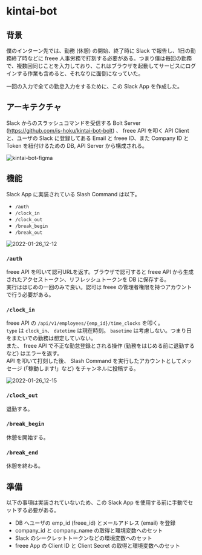 # kintai-bot

## 背景
僕のインターン先では、勤務 (休憩) の開始、終了時に Slack で報告し、1日の勤務終了時などに freee 人事労務で打刻する必要がある。つまり僕は毎回の勤務で、複数回同じことを入力しており、これはブラウザを起動してサービスにログインする作業も含めると、それなりに面倒になっていた。
  
一回の入力で全ての勤怠入力をするために、この Slack App を作成した。

## アーキテクチャ
Slack からのスラッシュコマンドを受信する Bolt Server (https://github.com/is-hoku/kintai-bot-bolt) 、 freee API を叩く API Client と、ユーザの Slack に登録してある Email と freee ID、また Company ID と Token を紐付けるための DB, API Server から構成される。

![kintai-bot-figma](https://user-images.githubusercontent.com/52068717/151113691-66bc4745-b2cb-47b4-a9ef-3cc4c333dac4.png)

## 機能
Slack App に実装されている Slash Command は以下。
- `/auth`
- `/clock_in`
- `/clock_out`
- `/break_begin`
- `/break_out`

![2022-01-26_12-12](https://user-images.githubusercontent.com/52068717/151122877-51f42ae3-cfec-41ef-89f0-a1bfa8f5f160.png)

### `/auth`
freee API を叩いて認可URLを返す。ブラウザで認可すると freee API から生成されたアクセストークン、リフレッシュトークンを DB に保存する。  
実行ははじめの一回のみで良い。認可は freee の管理者権限を持つアカウントで行う必要がある。

### `/clock_in`
freee API の `/api/v1/employees/{emp_id}/time_clocks` を叩く。  
`type` は `clock_in`、 `datetime` は現在時刻。 `basetime` は考慮しない。つまり日をまたいでの勤務は想定していない。  
また、 freee API で不正な勤怠登録とされる操作 (勤務をはじめる前に退勤するなど) はエラーを返す。  
API を叩いて打刻した後、 Slash Command を実行したアカウントとしてメッセージ (「稼動します!」など) をチャンネルに投稿する。  

![2022-01-26_12-15](https://user-images.githubusercontent.com/52068717/151122774-bc0af799-c335-4a96-ae20-d28cb3110497.png)

### `/clock_out`
退勤する。

### `/break_begin`
休憩を開始する。

### `/break_end`
休憩を終わる。

## 準備
以下の事項は実装されていないため、この Slack App を使用する前に手動でセットする必要がある。  
- DB へユーザの emp_id (freee_id) とメールアドレス (email) を登録
- company_id と company_name の取得と環境変数へのセット
- Slack のシークレットトークンなどの環境変数へのセット
- freee App の Client ID と Client Secret の取得と環境変数へのセット
